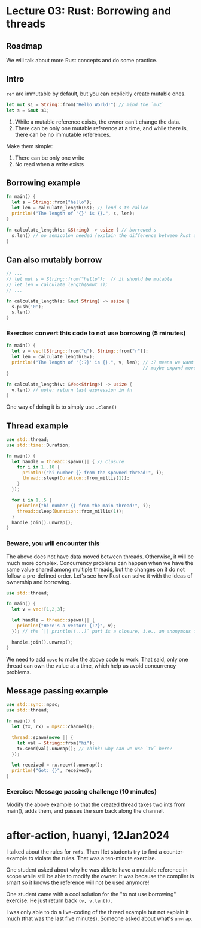 # Lecture 03: Rust: Borrowing and threads

## Roadmap

We will talk about more Rust concepts and do some practice.

## Intro

`ref` are immutable by default, but you can explicitly create mutable ones.

```rust
let mut s1 = String::from("Hello World!") // mind the `mut`
let s = &mut s1;
```

1. While a mutable reference exists, the owner can't change the data.
2. There can be only one mutable reference at a time, and while there is, there
   can be no immutable references.

Make them simple:

1. There can be only one write
2. No read when a write exists

## Borrowing example

```rust
fn main() {
  let s = String::from("hello");
  let len = calculate_length(&s); // lend s to callee
  println!("The length of '{}' is {}.", s, len);
}

fn calculate_length(s: &String) -> usize { // borrowed s
  s.len() // no semicolon needed (explain the difference between Rust and C)
}
```

## Can also mutably borrow

```rust
// ...
// let mut s = String::from("hello");  // it should be mutable
// let len = calculate_length(&mut s);
// ...

fn calculate_length(s: &mut String) -> usize {
  s.push('0');
  s.len()
}
```

### Exercise: convert this code to not use borrowing (5 minutes)

```rust
fn main() {
  let v = vec![String::from("q"), String::from("r")];
  let len = calculate_length(&v);
  println!("The length of '{:?}' is {}.", v, len); // :? means we want to use the Debug trait
                                                   // maybe expand more on the trait concept here if we have time
}

fn calculate_length(v: &Vec<String>) -> usize {
  v.len() // note: return last expression in fn
}
```

One way of doing it is to simply use `.clone()`

## Thread example

```rust
use std::thread;
use std::time::Duration;

fn main() {
  let handle = thread::spawn(|| { // closure
    for i in 1..10 {
      println!("hi number {} from the spawned thread!", i);
      thread::sleep(Duration::from_millis(1));
    }
  });

  for i in 1..5 {
    println!("hi number {} from the main thread!", i);
    thread::sleep(Duration::from_millis(1));
  }
  handle.join().unwrap();
}
```

### Beware, you will encounter this

The above does not have data moved between threads. Otherwise, it will be much
more complex. Concurrency problems can happen when we have the same value shared
among multiple threads, but the changes on it do not follow a pre-defined order.
Let's see how Rust can solve it with the ideas of ownership and borrowing.

```rust
use std::thread;

fn main() {
  let v = vec![1,2,3];

  let handle = thread::spawn(|| {
    println!("Here's a vector: {:?}", v);
  }); // the `|| println!(...)` part is a closure, i.e., an anonymous function

  handle.join().unwrap();
}
```

We need to add `move` to make the above code to work. That said, only one thread
can own the value at a time, which help us avoid concurrency problems.

## Message passing example

```rust
use std::sync::mpsc;
use std::thread;

fn main() {
  let (tx, rx) = mpsc::channel();

  thread::spawn(move || {
    let val = String::from("hi");
    tx.send(val).unwrap(); // Think: why can we use `tx` here?
  });

  let received = rx.recv().unwrap();
  println!("Got: {}", received);
}
```

### Exercise: Message passing challenge (10 minutes)

Modify the above example so that the created thread takes two ints from main(),
adds them, and passes the sum back along the channel.

# after-action, huanyi, 12Jan2024

I talked about the rules for `ref`s. Then I let students try to find a
counter-example to violate the rules. That was a ten-minute exercise.

One student asked about why he was able to have a mutable reference in scope
while still be able to modify the owner. It was because the compiler is smart so
it knows the reference will not be used anymore!

One student came with a cool solution for the "to not use borrowing" exercise.
He just return back `(v, v.len())`.

I was only able to do a live-coding of the thread example but not explain it
much (that was the last five minutes). Someone asked about what's `unwrap`.
